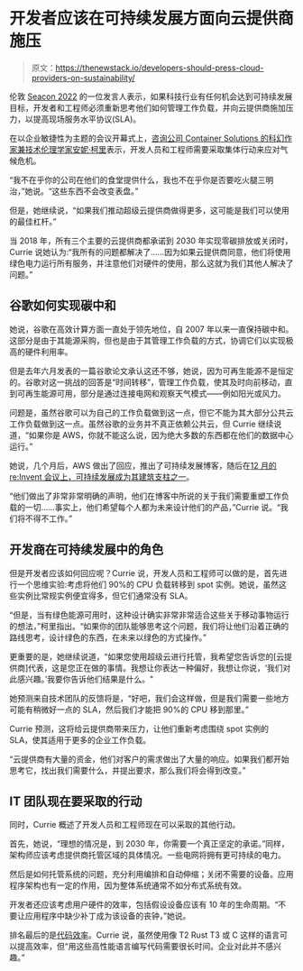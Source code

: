 # 开发者应该在可持续发展方面向云提供商施压

> 原文：<https://thenewstack.io/developers-should-press-cloud-providers-on-sustainability/>

伦敦 [Seacon 2022](https://www.seacom.online/seacon2022) 的一位发言人表示，如果科技行业有任何机会达到可持续发展目标，开发者和工程师必须重新思考他们如何管理工作负载，并向云提供商施加压力，以提高现场服务水平协议(SLA)。

在以企业敏捷性为主题的会议开幕式上，[咨询公司 Container Solutions 的科幻作家兼技术伦理学家安妮·柯里](https://www.linkedin.com/in/annecurrie)表示，开发人员和工程师需要采取集体行动来应对气候危机。

“我不在乎你的公司在他们的食堂提供什么，我也不在乎你是否要吃火腿三明治，”她说。“这些东西不会改变表盘。”

但是，她继续说，“如果我们推动超级云提供商做得更多，这可能是我们可以使用的最佳杠杆。”

当 2018 年，所有三个主要的云提供商都承诺到 2030 年实现零碳排放或关闭时，Currie 说她认为:“我所有的问题都解决了……因为如果云提供商同意，他们将使用绿色电力运行所有服务，并注意他们对硬件的使用，那么这就为我们其他人解决了问题。”

## 谷歌如何实现碳中和

她说，谷歌在高效计算方面一直处于领先地位，自 2007 年以来一直保持碳中和。这部分是由于其能源采购，但也是由于其管理工作负载的方式，协调它们以实现极高的硬件利用率。

但是去年六月发表的一篇谷歌论文承认这还不够，她说，因为可再生能源不是恒定的。谷歌对这一挑战的回答是“时间转移”，管理工作负载，使其及时向前移动，直到可再生能源可用，部分是通过连接电网和观察天气模式——例如阳光或风力。

问题是，虽然谷歌可以为自己的工作负载做到这一点，但它不能为其大部分公共云工作负载做到这一点。虽然谷歌的业务并不真正依赖公共云，但 Currie 继续说道，“如果你是 AWS，你就不能这么说，因为绝大多数的东西都在他们的数据中心运行。”

她说，几个月后，AWS 做出了回应，推出了可持续发展博客，随后在[12 月的 re:Invent 会议上，可持续发展成为其建筑支柱之一](https://thenewstack.io/amazon-wants-everybody-on-its-cloud/)。

“他们做出了非常非常明确的声明，他们在博客中所说的关于我们需要重塑工作负载的一切……事实上，他们希望每个人都为未来设计他们的产品，”Currie 说。“我们将不得不工作。”

## 开发商在可持续发展中的角色

但是开发者应该如何回应呢？Currie 说，开发人员和工程师可以做的是，首先进行一个思维实验:考虑将他们 90%的 CPU 负载转移到 spot 实例。她说，虽然这些实例比常规实例便宜得多，但它们通常没有 SLA。

“但是，当有绿色能源可用时，这种设计确实非常非常适合这些关于移动事物运行的想法，”柯里指出。“如果你的团队能够思考这个问题，我们将让他们沿着正确的路线思考，设计绿色的东西，在未来以绿色的方式操作。”

更重要的是，她继续说道，“如果您使用超级云进行托管，我希望您告诉您的[云提供商]代表，这是您正在做的事情。我想让你表达一种偏好，我想让你说，‘我们对此感兴趣。’我要你告诉他们结果是什么。"

她预测来自技术团队的反馈将是，“好吧，我们会这样做，但是我们需要一些地方可能有稍微好一点的 SLA，然后我们才能把 90%的 CPU 移到那里。”

Currie 预测，这将给云提供商带来压力，让他们重新考虑围绕 spot 实例的 SLA，使其适用于更多的企业工作负载。

“云提供商有大量的资金，他们对客户的需求做出了大量的响应。如果我们都开始思考它，找出我们需要什么，并提出要求，那么我们将会得到改变。”

## IT 团队现在要采取的行动

同时，Currie 概述了开发人员和工程师现在可以采取的其他行动。

首先，她说，“理想的情况是，到 2030 年，你需要一个真正坚定的承诺。”同样，架构师应该考虑提供商托管区域的具体情况。一些电网将拥有更可持续的电力。

然后是如何托管系统的问题，充分利用编排和自动伸缩；关闭不需要的设备。应用程序架构也有一定的作用，因为整体系统通常不如分布式系统有效。

开发者还应该考虑用户硬件的效率，包括假设设备应该有 10 年的生命周期。“不要让应用程序中缺少补丁成为该设备的丧钟，”她说。

排名最后的是[代码效率](https://thenewstack.io/which-programming-languages-use-the-least-electricity/)。Currie 说，虽然使用像 T2 Rust T3 或 C 这样的语言可以提高效率，但“用这些高性能语言编写代码需要很长时间。企业对此并不感兴趣。”

<svg xmlns:xlink="http://www.w3.org/1999/xlink" viewBox="0 0 68 31" version="1.1"><title>Group</title> <desc>Created with Sketch.</desc></svg>